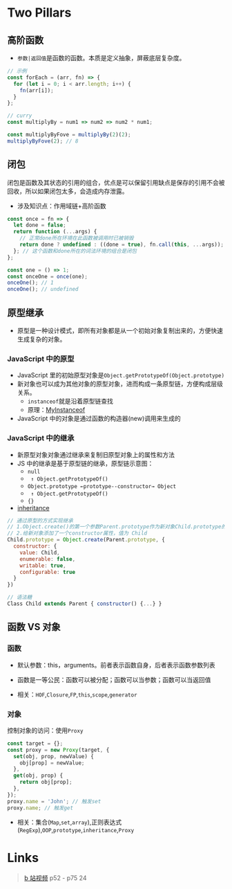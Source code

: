 # Two Pillars

## 高阶函数

- `参数|返回值`是函数的函数。本质是定义抽象，屏蔽底层复杂度。

```js
// 示例
const forEach = (arr, fn) => {
  for (let i = 0; i < arr.length; i++) {
    fn(arr[i]);
  }
};

// curry
const multiplyBy = num1 => num2 => num2 * num1;

const multiplyByFove = multiplyBy(2)(2);
multiplyByFove(2); // 8
```

## 闭包

闭包是函数及其状态的引用的组合，优点是可以保留引用缺点是保存的引用不会被回收，所以如果闭包太多，会造成内存泄露。

- 涉及知识点：作用域链+高阶函数

```js
const once = fn => {
  let done = false;
  return function (...args) {
    // 正常done所在环境在此函数被调用时已被销毁
    return done ? undefined : ((done = true), fn.call(this, ...args));
  }; // 这个函数和done所在的词法环境的组合是闭包
};

const one = () => 1;
const onceOne = once(one);
onceOne(); // 1
onceOne(); // undefined
```

## 原型继承

- 原型是一种设计模式，即所有对象都是从一个初始对象复制出来的，方便快速生成复杂的对象。

### JavaScript 中的原型

- JavaScript 里的初始原型对象是`Object.getPrototypeOf(Object.prototype)`
- 新对象也可以成为其他对象的原型对象，进而构成一条原型链，方便构成层级关系。
  - `instanceof`就是沿着原型链查找
  - 原理：[MyInstanceof](./Appendix/MyInstanceof)
- JavaScript 中的对象是通过函数的构造器(new)调用来生成的

### JavaScript 中的继承

- 新原型对象对象通过继承来复制旧原型对象上的属性和方法
- JS 中的继承是基于原型链的继承，原型链示意图：
  - `null`
  - ` ↑ Object.getPrototypeOf()`
  - `Object.prototype ←prototype--constructor→ Object`
  - ` ↑ Object.getPrototypeOf()`
  - `{}`
- [inheritance](./Appendix/inheritance)

```js
// 通过原型的方式实现继承
// 1.Object.create()的第一个参数Parent.prototype作为新对象Child.prototype的原型
// 2.给新对象添加了一个constructor属性，值为 Child
Child.prototype = Object.create(Parent.prototype, {
  constructor: {
    value: Child,
    enumerable: false,
    writable: true,
    configurable: true
  }
})

// 语法糖
Class Child extends Parent { constructor() {...} }
```

## 函数 VS 对象

### 函数

- 默认参数：this，arguments。前者表示函数自身，后者表示函数参数列表
- 函数是一等公民：函数可以被分配；函数可以当参数；函数可以当返回值

- 相关：`HOF`,`Closure`,`FP`,`this`,`scope`,`generator`

### 对象

控制对象的访问：使用`Proxy`

```js
const target = {};
const proxy = new Proxy(target, {
  set(obj, prop, newValue) {
    obj[prop] = newValue;
  },
  get(obj, prop) {
    return obj[prop];
  },
});
proxy.name = 'John'; // 触发set
proxy.name; // 触发get
```

- 相关：集合(`Map`,`set`,`array`),正则表达式(`RegExp`),`OOP`,`prototype`,`inheritance`,`Proxy`

# Links

> [b 站视频](https://www.bilibili.com/video/BV16q4y1o7EG)
> p52 - p75 24
